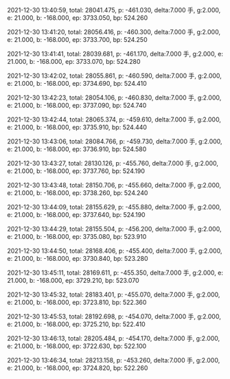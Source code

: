 2021-12-30 13:40:59, total: 28041.475, p: -461.030, delta:7.000 手, g:2.000, e: 21.000, b: -168.000, ep: 3733.050, bp: 524.260

2021-12-30 13:41:20, total: 28056.416, p: -460.300, delta:7.000 手, g:2.000, e: 21.000, b: -168.000, ep: 3733.700, bp: 524.250

2021-12-30 13:41:41, total: 28039.681, p: -461.170, delta:7.000 手, g:2.000, e: 21.000, b: -168.000, ep: 3733.070, bp: 524.280

2021-12-30 13:42:02, total: 28055.861, p: -460.590, delta:7.000 手, g:2.000, e: 21.000, b: -168.000, ep: 3734.690, bp: 524.410

2021-12-30 13:42:23, total: 28054.106, p: -460.830, delta:7.000 手, g:2.000, e: 21.000, b: -168.000, ep: 3737.090, bp: 524.740

2021-12-30 13:42:44, total: 28065.374, p: -459.610, delta:7.000 手, g:2.000, e: 21.000, b: -168.000, ep: 3735.910, bp: 524.440

2021-12-30 13:43:06, total: 28084.766, p: -459.730, delta:7.000 手, g:2.000, e: 21.000, b: -168.000, ep: 3736.910, bp: 524.580

2021-12-30 13:43:27, total: 28130.126, p: -455.760, delta:7.000 手, g:2.000, e: 21.000, b: -168.000, ep: 3737.760, bp: 524.190

2021-12-30 13:43:48, total: 28150.706, p: -455.660, delta:7.000 手, g:2.000, e: 21.000, b: -168.000, ep: 3738.260, bp: 524.240

2021-12-30 13:44:09, total: 28155.629, p: -455.880, delta:7.000 手, g:2.000, e: 21.000, b: -168.000, ep: 3737.640, bp: 524.190

2021-12-30 13:44:29, total: 28155.504, p: -456.200, delta:7.000 手, g:2.000, e: 21.000, b: -168.000, ep: 3735.080, bp: 523.910

2021-12-30 13:44:50, total: 28168.406, p: -455.400, delta:7.000 手, g:2.000, e: 21.000, b: -168.000, ep: 3730.840, bp: 523.280

2021-12-30 13:45:11, total: 28169.611, p: -455.350, delta:7.000 手, g:2.000, e: 21.000, b: -168.000, ep: 3729.210, bp: 523.070

2021-12-30 13:45:32, total: 28183.401, p: -455.070, delta:7.000 手, g:2.000, e: 21.000, b: -168.000, ep: 3723.810, bp: 522.360

2021-12-30 13:45:53, total: 28192.698, p: -454.070, delta:7.000 手, g:2.000, e: 21.000, b: -168.000, ep: 3725.210, bp: 522.410

2021-12-30 13:46:13, total: 28205.484, p: -454.170, delta:7.000 手, g:2.000, e: 21.000, b: -168.000, ep: 3722.630, bp: 522.100

2021-12-30 13:46:34, total: 28213.158, p: -453.260, delta:7.000 手, g:2.000, e: 21.000, b: -168.000, ep: 3724.820, bp: 522.260